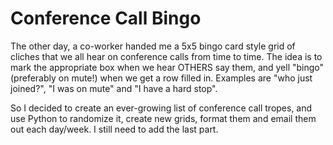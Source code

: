 # Conference Call Bingo
The other day, a co-worker handed me a 5x5 bingo card style grid of cliches that we all hear on conference calls from time to time. The idea is to mark the appropriate box when we hear OTHERS say them, and yell "bingo" (preferably on mute!) when we get a row filled in. Examples are "who just joined?", "I was on mute" and "I have a hard stop".

So I decided to create an ever-growing list of conference call tropes, and use Python to randomize it, create new grids, format them and email them out each day/week. I still need to add the last part. 
